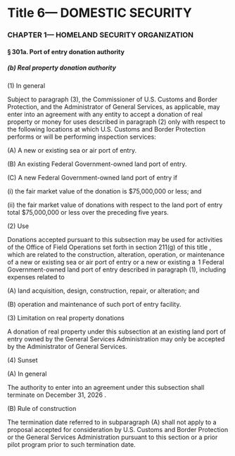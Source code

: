 
# Title 6— DOMESTIC SECURITY
### CHAPTER 1— HOMELAND SECURITY ORGANIZATION
#### § 301a. Port of entry donation authority
##### (b) Real property donation authority

(1) In general

Subject to paragraph (3), the Commissioner of U.S. Customs and Border Protection, and the Administrator of General Services, as applicable, may enter into an agreement with any entity to accept a donation of real property or money for uses described in paragraph (2) only with respect to the following locations at which U.S. Customs and Border Protection performs or will be performing inspection services:

(A) A new or existing sea or air port of entry.

(B) An existing Federal Government-owned land port of entry.

(C) A new Federal Government-owned land port of entry if

(i) the fair market value of the donation is $75,000,000 or less; and

(ii) the fair market value of donations with respect to the land port of entry total $75,000,000 or less over the preceding five years.

(2) Use

Donations accepted pursuant to this subsection may be used for activities of the Office of Field Operations set forth in section 211(g) of this title , which are related to the construction, alteration, operation, or maintenance of a new or existing sea or air port of entry or a new or existing a  1 Federal Government-owned land port of entry described in paragraph (1), including expenses related to

(A) land acquisition, design, construction, repair, or alteration; and

(B) operation and maintenance of such port of entry facility.

(3) Limitation on real property donations

A donation of real property under this subsection at an existing land port of entry owned by the General Services Administration may only be accepted by the Administrator of General Services.

(4) Sunset

(A) In general

The authority to enter into an agreement under this subsection shall terminate on December 31, 2026 .

(B) Rule of construction

The termination date referred to in subparagraph (A) shall not apply to a proposal accepted for consideration by U.S. Customs and Border Protection or the General Services Administration pursuant to this section or a prior pilot program prior to such termination date.
